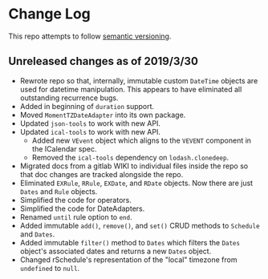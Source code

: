# Change Log

This repo attempts to follow [semantic versioning](https://semver.org/).

## Unreleased changes as of 2019/3/30

- Rewrote repo so that, internally, immutable custom `DateTime` objects are used for datetime manipulation. This appears to have eliminated all outstanding recurrence bugs.
- Added in beginning of `duration` support.
- Moved `MomentTZDateAdapter` into its own package.
- Updated `json-tools` to work with new API.
- Updated `ical-tools` to work with new API.
  - Added new `VEvent` object which aligns to the `VEVENT` component in the ICalendar spec.
  - Removed the `ical-tools` dependency on `lodash.clonedeep`.
- Migrated docs from a gitlab WIKI to individual files inside the repo so that doc changes are tracked alongside the repo.
- Eliminated `EXRule`, `RRule`, `EXDate`, and `RDate` objects. Now there are just `Dates` and `Rule` objects.
- Simplified the code for operators.
- Simplified the code for DateAdapters.
- Renamed `until` rule option to `end`.
- Added immutable `add()`, `remove()`, and `set()` CRUD methods to `Schedule` and `Dates`.
- Added immutable `filter()` method to `Dates` which filters the `Dates` object's associated dates and returns a new `Dates` object.
- Changed rSchedule's representation of the "local" timezone from `undefined` to `null`.

